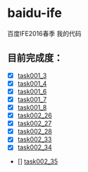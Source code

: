 # baidu-ife
百度IFE2016春季 我的代码

## 目前完成度：

+ [x] [task001_3](http://xxthink.com/baidu-ife/task/task001/task001_3/index.html)
+ [x] [task001_4](http://xxthink.com/baidu-ife/task/task001/task001_4/index.html)
+ [x] [task001_6](http://xxthink.com/baidu-ife/task/task001/task001_6/index.html)
+ [x] [task001_7](http://xxthink.com/baidu-ife/task/task001/task001_7/index.html)
+ [x] [task001_8](http://xxthink.com/baidu-ife/task/task001/task001_8/index.html)
+ [x] [task002_26](http://xxthink.com/baidu-ife/task/task002/task002_26/index.html)
+ [x] [task002_27](http://xxthink.com/baidu-ife/task/task002/task002_27/index.html)
+ [x] [task002_28](http://xxthink.com/baidu-ife/task/task002/task002_28/index.html)
+ [x] [task002_33](http://xxthink.com/baidu-ife/task/task002/task002_33/index.html)
+ [x] [task002_34](http://xxthink.com/baidu-ife/task/task002/task002_34/index.html)
+ [] [task002_35](http://xxthink.com/baidu-ife/task/task002/task002_35/index.html)
